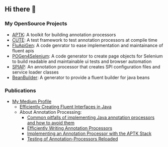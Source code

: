 ## Hi there 👋

### My OpenSource Projects
- [APTK](https://github.com/toolisticon/aptk): A toolkit for building annotation processors
- [CUTE](https://github.com/toolisticon/cute): A test framework to test annotation processors at compile time
- [FluApiGen](https://github.com/toolisticon/FluApiGen): A code genrator to ease implementation and maintainance of fluent apis
- [POGen4Selenium](https://github.com/toolisticon/pogen4selenium): A code generator to create page objects for Selenium to build readable and maintainable ui tests and browser automation
- [SPIAP](https://github.com/toolisticon/SPI-Annotation-Processor): An annotation processor that creates SPI configuration files and service loader classes 
- [BeanBuilder](https://github.com/toolisticon/bean-builder): A generator to provide a fluent builder for java beans

### Publications
- [My Medium Profile](https://medium.com/@tobias.stamann)
  - [Efficiently Creating Fluent Interfaces in Java](https://medium.com/holisticon-consultants/efficiently-creating-fluent-interfaces-in-java-d8a74351497b?source=friends_link&sk=8fc35b35fd78bef682518a8561b3b0a8)
  - About Annotation Processing:
    - [Common pitfalls of implementing Java annotation processors and how to avoid them](https://medium.com/@tobias.stamann/common-pitfalls-of-implementing-java-annotation-processors-and-how-to-avoid-them-e48e99671033?source=friends_link&sk=adc146751acfdcc4df56153131b3b6d8)
    - [Efficiently Writing Annotation Processors](https://medium.com/holisticon-consultants/efficiently-writing-annotation-processors-ab03d008db85?source=friends_link&sk=6cde5de74bd72bb43871ff18288d96ef)
    - [Implementing an Annotation Processor with the APTK Stack](https://medium.com/@tobias.stamann/implementing-an-annotation-processor-with-the-aptk-stack-e5464d6cb117?source=friends_link&sk=b4c718023e438201ac19cdd57b054100)
    - [Testing of Annotation-Processors Reloaded](https://medium.com/holisticon-consultants/testing-of-annotation-processors-reloaded-7061d504316f?source=friends_link&sk=c3f539f969b706522fd714be5c75f9a4)

<!--
**tobiasstamann/tobiasstamann** is a ✨ _special_ ✨ repository because its `README.md` (this file) appears on your GitHub profile.

Here are some ideas to get you started:

- 🔭 I’m currently working on ...
- 🌱 I’m currently learning ...
- 👯 I’m looking to collaborate on ...
- 🤔 I’m looking for help with ...
- 💬 Ask me about ...
- 📫 How to reach me: ...
- 😄 Pronouns: ...
- ⚡ Fun fact: ...
-->

